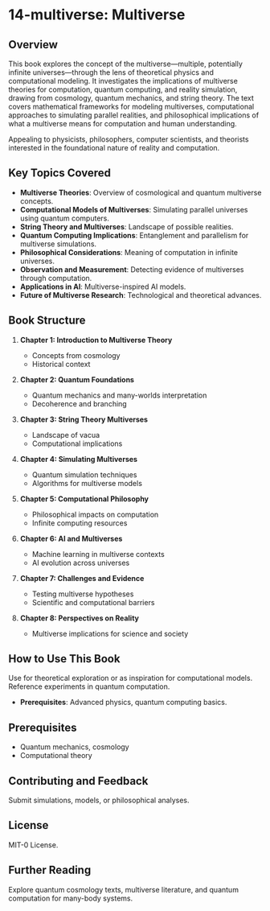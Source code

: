 # 14-multiverse: Multiverse

## Overview

This book explores the concept of the multiverse—multiple, potentially infinite universes—through the lens of theoretical physics and computational modeling. It investigates the implications of multiverse theories for computation, quantum computing, and reality simulation, drawing from cosmology, quantum mechanics, and string theory. The text covers mathematical frameworks for modeling multiverses, computational approaches to simulating parallel realities, and philosophical implications of what a multiverse means for computation and human understanding.

Appealing to physicists, philosophers, computer scientists, and theorists interested in the foundational nature of reality and computation.

## Key Topics Covered

- **Multiverse Theories**: Overview of cosmological and quantum multiverse concepts.
- **Computational Models of Multiverses**: Simulating parallel universes using quantum computers.
- **String Theory and Multiverses**: Landscape of possible realities.
- **Quantum Computing Implications**: Entanglement and parallelism for multiverse simulations.
- **Philosophical Considerations**: Meaning of computation in infinite universes.
- **Observation and Measurement**: Detecting evidence of multiverses through computation.
- **Applications in AI**: Multiverse-inspired AI models.
- **Future of Multiverse Research**: Technological and theoretical advances.

## Book Structure

1. **Chapter 1: Introduction to Multiverse Theory**
   - Concepts from cosmology
   - Historical context

2. **Chapter 2: Quantum Foundations**
   - Quantum mechanics and many-worlds interpretation
   - Decoherence and branching

3. **Chapter 3: String Theory Multiverses**
   - Landscape of vacua
   - Computational implications

4. **Chapter 4: Simulating Multiverses**
   - Quantum simulation techniques
   - Algorithms for multiverse models

5. **Chapter 5: Computational Philosophy**
   - Philosophical impacts on computation
   - Infinite computing resources

6. **Chapter 6: AI and Multiverses**
   - Machine learning in multiverse contexts
   - AI evolution across universes

7. **Chapter 7: Challenges and Evidence**
   - Testing multiverse hypotheses
   - Scientific and computational barriers

8. **Chapter 8: Perspectives on Reality**
   - Multiverse implications for science and society

## How to Use This Book

Use for theoretical exploration or as inspiration for computational models. Reference experiments in quantum computation.

- **Prerequisites**: Advanced physics, quantum computing basics.

## Prerequisites

- Quantum mechanics, cosmology
- Computational theory

## Contributing and Feedback

Submit simulations, models, or philosophical analyses.

## License

MIT-0 License.

## Further Reading

Explore quantum cosmology texts, multiverse literature, and quantum computation for many-body systems.